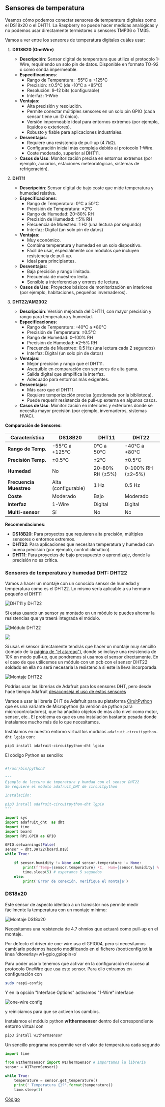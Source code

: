 ## Sensores de temperatura

Veamos cómo podemos conectar sensores de temperatura digitales como el DS18x20 o el DHT11. La Raspberry no puede hacer medidas analógicas y no podemos usar directamente termistores o sensores TMP36 o TM35.

Vamos a ver entre los sensores de temperatura digitales cuáles usar:

1. **DS18B20 (OneWire)**
    
    - **Descripción**: Sensor digital de temperatura que utiliza el protocolo 1-Wire, requiriendo un solo pin de datos. Disponible en formato TO-92 o como sonda impermeable.
    - **Especificaciones**:
        - Rango de Temperatura: -55°C a +125°C
        - Precisión: ±0.5°C (de -10°C a +85°C)
        - Resolución: 9–12 bits (configurable)
        - Interfaz: 1-Wire
    - **Ventajas**:
        - Alta precisión y resolución.
        - Permite conectar múltiples sensores en un solo pin GPIO (cada sensor tiene un ID único).
        - Versión impermeable ideal para entornos extremos (por ejemplo, líquidos o exteriores).
        - Robusto y fiable para aplicaciones industriales.
    - **Desventajas**:
        - Requiere una resistencia de pull-up (4.7kΩ).
        - Configuración inicial más compleja debido al protocolo 1-Wire.
        - Coste moderado, superior al DHT11.
    - **Casos de Uso**: Monitorización precisa en entornos extremos (por ejemplo, acuarios, estaciones meteorológicas, sistemas de refrigeración).
    
2. **DHT11**
    
    - **Descripción**: Sensor digital de bajo coste que mide temperatura y humedad relativa.
    - **Especificaciones**:
        - Rango de Temperatura: 0°C a 50°C
        - Precisión de Temperatura: ±2°C
        - Rango de Humedad: 20–80% RH
        - Precisión de Humedad: ±5% RH
        - Frecuencia de Muestreo: 1 Hz (una lectura por segundo)
        - Interfaz: Digital (un solo pin de datos)
    - **Ventajas**:
        - Muy económico.
        - Combina temperatura y humedad en un solo dispositivo.
        - Fácil de usar, especialmente con módulos que incluyen resistencia de pull-up.
        - Ideal para principiantes.
    - **Desventajas**:
        - Baja precisión y rango limitado.
        - Frecuencia de muestreo lenta.
        - Sensible a interferencias y errores de lectura.
    - **Casos de Uso**: Proyectos básicos de monitorización en interiores (por ejemplo, habitaciones, pequeños invernaderos).
    
3. **DHT22/AM2302**
    
    - **Descripción**: Versión mejorada del DHT11, con mayor precisión y rango para temperatura y humedad.
    - **Especificaciones**:
        - Rango de Temperatura: -40°C a +80°C
        - Precisión de Temperatura: ±0.5°C
        - Rango de Humedad: 0–100% RH
        - Precisión de Humedad: ±2–5% RH
        - Frecuencia de Muestreo: 0.5 Hz (una lectura cada 2 segundos)
        - Interfaz: Digital (un solo pin de datos)
    - **Ventajas**:
        - Mejor precisión y rango que el DHT11.
        - Asequible en comparación con sensores de alta gama.
        - Salida digital que simplifica la interfaz.
        - Adecuado para entornos más exigentes.
    - **Desventajas**:
        - Más caro que el DHT11.
        - Requiere temporización precisa (gestionada por la biblioteca).
        - Puede requerir resistencia de pull-up externa en algunos casos.
    - **Casos de Uso**: Monitorización en interiores y exteriores donde se necesita mayor precisión (por ejemplo, invernaderos, sistemas HVAC).

**Comparación de Sensores**:

|Característica|DS18B20|DHT11|DHT22|
|---|---|---|---|
|**Rango de Temp.**|-55°C a +125°C|0°C a 50°C|-40°C a +80°C|
|**Precisión Temp.**|±0.5°C|±2°C|±0.5°C|
|**Humedad**|No|20–80% RH (±5%)|0–100% RH (±2–5%)|
|**Frecuencia Muestreo**|Alta (configurable)|1 Hz|0.5 Hz|
|**Coste**|Moderado|Bajo|Moderado|
|**Interfaz**|1-Wire|Digital|Digital|
|**Multi-sensor**|Sí|No|No|

**Recomendaciones**:

- **DS18B20**: Para proyectos que requieren alta precisión, múltiples sensores o entornos extremos.
- **DHT22**: Para aplicaciones que necesitan temperatura y humedad con buena precisión (por ejemplo, control climático).
- **DHT11**: Para proyectos de bajo presupuesto o aprendizaje, donde la precisión no es crítica.


### Sensores de temperatura y humedad DHT: DHT22

Vamos a hacer  un montaje con un conocido sensor de humedad y temperatura como es el DHT22. Lo mismo sería aplicable a su hermano pequeño el DHT11

![DHT11 y DHT22](./images/DHT11_DHT22.png)


Si estas usando un sensor ya montado en un módulo te puedes ahorrar la resistencias que ya traerá integrada el módulo.

![Módulo DHT22](./images/modulo_DHT22.png)

![](./images/DHT22_raspberrry_bb.png)

Si usas el sensor directamente tendrás que hacer un montaje muy sencillo (tomado de la [página de "el atareao"](https://www.atareao.es/podcast/temperatura-con-la-raspberry/)), donde se incluye una resistencia de 10K en modo pull-up, que pondremos si usamos el sensor directamente. En el caso de que utilicemos un módulo con un pcb con el sensor DHT22 soldado en ella no será necesaria la resistencia si este la lleva incorporada.

![Montaje DHT22](./images/montajeDHT22.png)


Podrías usar las librerías de Adafruit para los sensores DHT, pero desde hace tiempo Adafruit [desaconseja el uso de estos sensores](https://learn.adafruit.com/modern-replacements-for-dht11-dht22-sensors)

Vamos a  usar la librería DHT de Adafruit para su plataforma [CiruitPython](https://learn.adafruit.com/circuitpython-on-raspberrypi-linux/overview) que es una variante de Micropython (la versión de python para microcontroladores), que ha añadido objetos de más alto nivel como motor, sensor, etc.. El problema es que es una instalación bastante pesada donde instalamos mucho más de lo que necesitamos. 

Instalamos en nuestro entorno virtual los módulos `adafruit-circuitpython-dht lgpio` con:

```sh
pip3 install adafruit-circuitpython-dht lgpio
```

El código Python es sencillo:

```python

#!/usr/bin/python3

"""
Ejemplo de lectura de tmperatura y humdad con el sensor DHT22
Se requiere el módulo adafruit_DHT de circuitpython 

Instalación:

pip3 install adafruit-circuitpython-dht lgpio
"""

import sys
import adafruit_dht	 as dht
import time
import board
import RPi.GPIO as GPIO

GPIO.setwarnings(False)
sensor = dht.DHT22(board.D18)
while True:

    if sensor.humidity != None and sensor.temperature != None:
        print(f'Temp={sensor.temperature} ºC,  Hum={sensor.humidity} %')
        time.sleep(5) # esperamos 5 segundos
    else:
        print('Error de conexión. Verifique el montaje')

```
### DS18x20 

Este sensor de aspecto idéntico a un transistor nos permite medir fácilmente la temperatura con un montaje mínimo:

![Montaje DS18x20](./images/oneWireDS18x20.png)

Necesitamos una resistencia de 4.7 ohmios que actuará como pull-up en el montaje.

Por defecto el driver de one-wire usa el GPIO04, pero si necesitamos cambiarlo podemos hacerlo modificando en el fichero /boot/config.txt la línea 'dtoverlay=w1-gpio,gpiopin=x'

Para poder usarlo tenemos que activar en la configuración el acceso al protocolo OneWire que usa este sensor. Para ello entramos en configuración con 

```sh
sudo raspi-config
```
Y en la opción "Interface Options" activamos "1-Wire"  interface

![one-wire config](./images/one-wire_config.png)

y reiniciamos para que se activen los cambios.

Instalamos el módulo python **w1thermsensor** dentro del correspondiente entorno virtual con 

```sh
pip3 install w1thermsensor
```
Un sencillo programa nos permite ver el valor de temperatura cada segundo

```python
import time

from w1thermsensor import W1ThermSensor # importamos la librería
sensor = W1ThermSensor()

while True:
    temperature = sensor.get_temperature()
    print(' Temperatura {}º'.format(temperature))
    time.sleep(1) 
```

[Código](https://github.com/javacasm/RaspberryOnline2ed/blob/master/codigo/T6.2_test_ds18x20.py)
